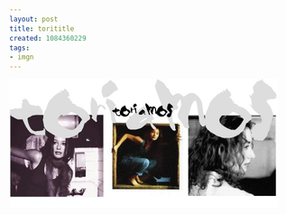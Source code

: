 ```yaml
---
layout: post
title: torititle
created: 1084360229
tags:
- imgn
---
```


<img src="/image/images/torititle-612.jpg"/>

